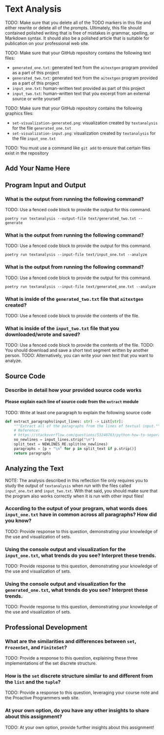 # Text Analysis

TODO: Make sure that you delete all of the TODO markers in this file and either
rewrite or delete all of the prompts. Ultimately, this file should contained
polished writing that is free of mistakes in grammar, spelling, or Markdown
syntax. It should also be a polished article that is suitable for publication on
your professional web site.

TODO: Make sure that your GitHub repository contains the following text files:

- `generated_one.txt`: generated text from the `aitextgen` program provided as a part of this project
- `generated_two.txt`: generated text from the `aitextgen` program provided as a part of this project
- `input_one.txt`: human-written text provided as part of this project
- `input_two.txt`: human-written text that you excerpt from an external source or write yourself


TODO: Make sure that your GitHub repository contains the following graphics files:

- `set-visualization-generated.png`: visualization created by `textanalysis` for the file `generated_one.txt`
- `set-visualization-input.png`: visualization created by `textanalysis` for the file `input_one.txt`

TODO: You must use a command like `git add` to ensure that certain files exist in the repository

## Add Your Name Here

## Program Input and Output

### What is the output from running the following command?

TODO: Use a fenced code block to provide the output for this command.

`poetry run textanalysis --output-file text/generated_two.txt --generate`

### What is the output from running the following command?

TODO: Use a fenced code block to provide the output for this command.

`poetry run textanalysis --input-file text/input_one.txt --analyze`

### What is the output from running the following command?

TODO: Use a fenced code block to provide the output for this command.

`poetry run textanalysis --input-file text/generated_one.txt --analyze`

### What is inside of the `generated_two.txt` file that `aitextgen` created?

TODO: Use a fenced code block to provide the contents of the file.

### What is inside of the `input_two.txt` file that you downloaded/wrote and saved?

TODO: Use a fenced code block to provide the contents of the file.
TODO: You should download and save a short text segment written by another person.
TODO: Alternatively, you can write your own text that you want to analyze.

## Source Code

### Describe in detail how your provided source code works

#### Please explain each line of source code from the `extract` module

TODO: Write at least one paragraph to explain the following source code

```python
def extract_paragraphs(input_lines: str) -> List[str]:
    """Extract all of the paragraphs from the lines of textual input."""
    # Reference:
    # https://stackoverflow.com/questions/53240763/python-how-to-separate-paragraphs-from-text
    no_newlines = input_lines.strip("\n")
    split_text = NEWLINES_RE.split(no_newlines)
    paragraphs = [p + "\n" for p in split_text if p.strip()]
    return paragraphs
```

## Analyzing the Text

NOTE: The analysis described in this reflection file only requires you to study
the output of `textanalysis` when run with the files called `input_one.txt` and
`input_two.txt`. With that said, you should make sure that the program also
works correctly when it is run with other input files!

### According to the output of your program, what words does `input_one.txt` have in common across all paragraphs? How did you know?

TODO: Provide response to this question, demonstrating your knowledge of the use and visualization of sets.

### Using the console output and visualization for the `input_one.txt`, what trends do you see? Interpret these trends.

TODO: Provide response to this question, demonstrating your knowledge of the use and visualization of sets.

### Using the console output and visualization for the `generated_one.txt`, what trends do you see? Interpret these trends.

TODO: Provide response to this question, demonstrating your knowledge of the use and visualization of sets.

## Professional Development

### What are the similarities and differences between `set`, `FrozenSet`, and `FiniteSet`?

TODO: Provide a response to this question, explaining these three implementations of the set discrete structure.

### How is the `set` discrete structure similar to and different from the `list` and the `tuple`?

TODO: Provide a response to this question, leveraging your course note and the Proactive Programmers web site.

### At your own option, do you have any other insights to share about this assignment?

TODO: At your own option, provide further insights about this assignment!
